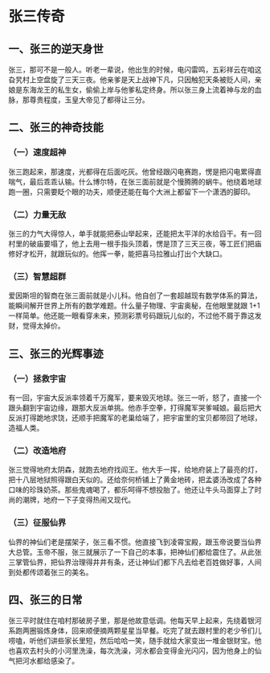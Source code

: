 # 张三传奇

## 一、张三的逆天身世
张三，那可不是一般人。听老一辈说，他出生的时候，电闪雷鸣，五彩祥云在咱这旮旯村上空盘旋了三天三夜。他亲爹是天上战神下凡，只因触犯天条被贬人间，亲娘是东海龙王的私生女，偷偷上岸与他爹私定终身。所以张三身上流着神与龙的血脉，那尊贵程度，玉皇大帝见了都得让三分。

## 二、张三的神奇技能
### （一）速度超神
张三跑起来，那速度，光都得在后面吃灰。他曾经跟闪电赛跑，愣是把闪电累得直喘气，最后乖乖认输。什么博尔特，在张三面前就是个慢腾腾的蜗牛。他绕着地球跑一圈，只需要眨个眼的功夫，顺便还能在每个大洲上都留下一个潇洒的脚印。

### （二）力量无敌
张三的力气大得惊人，单手就能把泰山举起来，还能把太平洋的水给舀干。有一回村里的破庙要塌了，他上去用一根手指头顶着，愣是顶了三天三夜，等工匠们把庙修好才松开，就跟玩似的。他挥一拳，能把喜马拉雅山打出个大缺口。

### （三）智慧超群
爱因斯坦的智商在张三面前就是小儿科。他自创了一套超越现有数学体系的算法，能瞬间解开世界上所有的数学难题。什么量子物理、宇宙奥秘，在他眼里就跟 1+1 一样简单。他还能一眼看穿未来，预测彩票号码跟玩儿似的，不过他不屑于靠这发财，觉得太掉价。

## 三、张三的光辉事迹
### （一）拯救宇宙
有一回，宇宙大反派率领着千万魔军，要来毁灭地球。张三一听，怒了，直接一个跟头翻到宇宙边缘，跟那大反派单挑。他赤手空拳，打得魔军哭爹喊娘。最后把大反派打得跪地求饶，还顺手把魔军的老巢给端了，把宇宙里的宝贝都带回了地球，造福人类。

### （二）改造地府
张三觉得地府太阴森，就跑去地府找阎王。他大手一挥，给地府装上了最亮的灯，把十八层地狱照得跟白天似的。还给奈何桥铺上了黄金地砖，把孟婆汤改成了各种口味的珍珠奶茶。那些鬼魂喝了，都乐呵得不想投胎了。他还让牛头马面穿上了时尚的潮牌，地府一下子变得热闹又现代。

### （三）征服仙界
仙界的神仙们老是摆架子，张三看不惯。他直接飞到凌霄宝殿，跟玉帝说要当仙界大总管。玉帝不服，张三就展示了一下自己的本事，把神仙们都给震住了。从此张三掌管仙界，把仙界治理得井井有条，还让神仙们都下凡去给老百姓做好事，人间到处都传颂着张三的美名。

## 四、张三的日常
张三平时就住在咱村那破房子里，那是他故意低调。他每天早上起来，先绕着银河系跑两圈锻炼身体，回来顺便摘两颗星星当早餐。吃完了就去跟村里的老少爷们儿唠嗑，听他们讲些家长里短，然后哈哈一笑，随手就给大家变出一堆金银财宝。他也喜欢去村头的小河里洗澡，每次洗澡，河水都会变得金光闪闪，因为他身上的仙气把河水都给感染了。